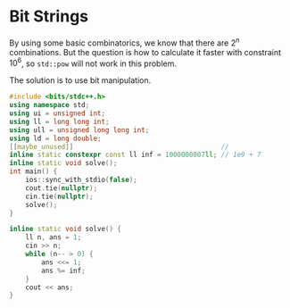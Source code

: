 # Bit Strings

By using some basic combinatorics, we know that there are $2^n$ combinations. But the question is how to calculate it faster with constraint $10^6$, so `std::pow` will not work in this problem.

The solution is to use bit manipulation.

```c++
#include <bits/stdc++.h>
using namespace std;
using ui = unsigned int;
using ll = long long int;
using ull = unsigned long long int;
using ld = long double;
[[maybe_unused]]                                     //
inline static constexpr const ll inf = 1000000007ll; // 1e9 + 7
inline static void solve();
int main() {
    ios::sync_with_stdio(false);
    cout.tie(nullptr);
    cin.tie(nullptr);
    solve();
}

inline static void solve() {
    ll n, ans = 1;
    cin >> n;
    while (n-- > 0) {
        ans <<= 1;
        ans %= inf;
    }
    cout << ans;
}
```
